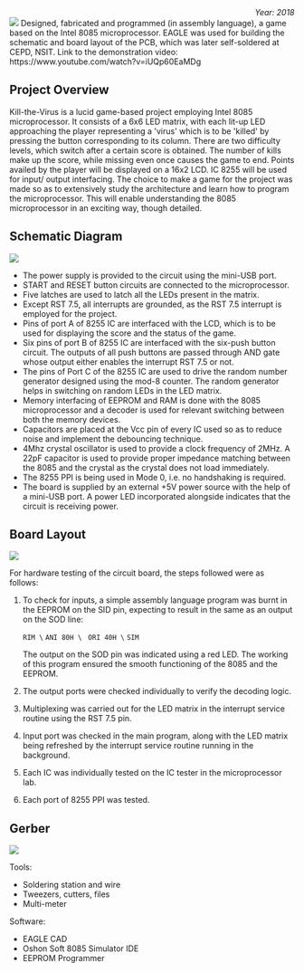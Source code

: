 <div align="right"><i>Year: 2018</i></div>
<img src="https://user-images.githubusercontent.com/32619706/149883709-d17ce99c-5617-4dc2-a492-fd3b590a5fdc.png">
Designed, fabricated and programmed (in assembly language), a game based on the Intel 8085 microprocessor. EAGLE was used for building the schematic and board layout of the PCB, which was later self-soldered at CEPD, NSIT. Link to the demonstration video: https://www.youtube.com/watch?v=iUQp60EaMDg

## Project Overview
Kill-the-Virus is a lucid game-based project employing Intel 8085 microprocessor. It consists of a 6x6 LED matrix, with each lit-up LED approaching the player representing a 'virus' which is to be 'killed' by pressing the button corresponding to its column. There are two difficulty levels, which switch after a certain score is obtained. The number of kills make up the score, while missing even once causes the game to end. Points availed by the player will be displayed on a 16x2 LCD. IC 8255 will be used for input/ output interfacing. The choice to make a game for the project was made so as to extensively study the architecture and learn how to program the microprocessor. This will enable understanding the 8085 microprocessor in an exciting way, though detailed.

## Schematic Diagram

<img src="https://user-images.githubusercontent.com/32619706/149880580-b8c24fd7-1753-4189-b1a7-b57ae3998e97.png">

* The power supply is provided to the circuit using the mini-USB port.
* START and RESET button circuits are connected to the microprocessor.
* Five latches are used to latch all the LEDs present in the matrix.
* Except RST 7.5, all interrupts are grounded, as the RST 7.5 interrupt is employed for the project.
* Pins of port A of 8255 IC are interfaced with the LCD, which is to be used for displaying the score and the status of the game.
* Six pins of port B of 8255 IC are interfaced with the six-push button circuit. The outputs of all push buttons are passed through AND gate whose output either enables the interrupt RST 7.5 or not.
* The pins of Port C of the 8255 IC are used to drive the random number generator designed using the mod-8 counter. The random generator helps in switching on random LEDs in the LED matrix.
* Memory interfacing of EEPROM and RAM is done with the 8085 microprocessor and a decoder is used for relevant switching between both the memory devices.
* Capacitors are placed at the Vcc pin of every IC used so as to reduce noise and implement the debouncing technique.
* 4Mhz crystal oscillator is used to provide a clock frequency of 2MHz. A 22pF capacitor is used to provide proper impedance matching between the 8085 and the crystal as the crystal does not load immediately.
* The 8255 PPI is being used in Mode 0, i.e. no handshaking is required.
* The board is supplied by an external +5V power source with the help of a mini-USB port. A power LED incorporated alongside indicates that the circuit is receiving power.

## Board Layout

<img src="https://user-images.githubusercontent.com/32619706/149880735-116e7f3a-a007-4481-962a-9b6a5f211f31.png">

For hardware testing of the circuit board, the steps followed were as follows:

1. To check for inputs, a simple assembly language program was burnt in the EEPROM on the SID pin, expecting to result in the same as an output on the SOD line:


    `RIM \`
   `ANI 80H \`
   ` ORI 40H \`
    `SIM`


	The output on the SOD pin was indicated using a red LED. The working of this program ensured the smooth functioning of the 8085 and the EEPROM.

2. The output ports were checked individually to verify the decoding logic.
3. Multiplexing was carried out for the LED matrix in the interrupt service routine using the RST 7.5 pin.
4. Input port was checked in the main program, along with the LED matrix being refreshed by the interrupt service routine running in the background.
5. Each IC was individually tested on the IC tester in the microprocessor lab.
6. Each port of 8255 PPI was tested.


## Gerber

<img src="https://user-images.githubusercontent.com/32619706/149880834-3e6f9052-f5f6-4145-bf30-d3f576dda6ab.png">

Tools:
* Soldering station and wire
* Tweezers, cutters, files
* Multi-meter

Software:
* EAGLE CAD
* Oshon Soft 8085 Simulator IDE
* EEPROM Programmer  
